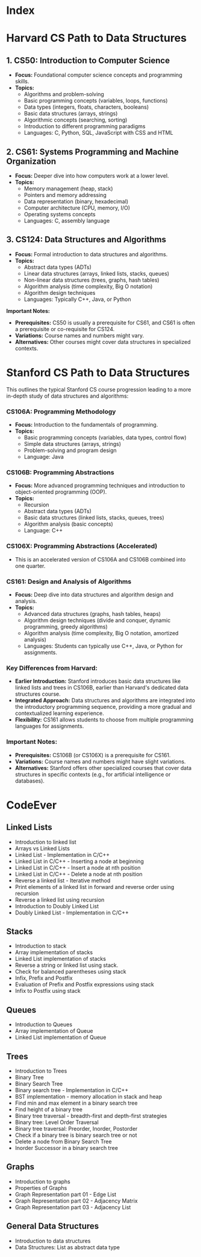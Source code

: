 # Index

# Harvard CS Path to Data Structures

## 1. **CS50: Introduction to Computer Science**

   * **Focus:** Foundational computer science concepts and programming skills.
   * **Topics:**
      * Algorithms and problem-solving
      * Basic programming concepts (variables, loops, functions)
      * Data types (integers, floats, characters, booleans)
      * Basic data structures (arrays, strings)
      * Algorithmic concepts (searching, sorting)
      * Introduction to different programming paradigms
      * Languages: C, Python, SQL, JavaScript with CSS and HTML

## 2. **CS61: Systems Programming and Machine Organization**

   * **Focus:**  Deeper dive into how computers work at a lower level.
   * **Topics:**
      * Memory management (heap, stack)
      * Pointers and memory addressing
      * Data representation (binary, hexadecimal)
      * Computer architecture (CPU, memory, I/O)
      * Operating systems concepts
      * Languages: C, assembly language

## 3. **CS124: Data Structures and Algorithms**

   * **Focus:** Formal introduction to data structures and algorithms.
   * **Topics:**
      * Abstract data types (ADTs)
      * Linear data structures (arrays, linked lists, stacks, queues)
      * Non-linear data structures (trees, graphs, hash tables)
      * Algorithm analysis (time complexity, Big O notation)
      * Algorithm design techniques
      * Languages: Typically C++, Java, or Python

**Important Notes:**

* **Prerequisites:**  CS50 is usually a prerequisite for CS61, and CS61 is often a prerequisite or co-requisite for CS124.
* **Variations:** Course names and numbers might vary.
* **Alternatives:**  Other courses might cover data structures in specialized contexts.

# Stanford CS Path to Data Structures

This outlines the typical Stanford CS course progression leading to a more in-depth study of data structures and algorithms:

### CS106A: Programming Methodology

* **Focus:** Introduction to the fundamentals of programming.
* **Topics:**
    * Basic programming concepts (variables, data types, control flow)
    * Simple data structures (arrays, strings)
    * Problem-solving and program design
    * Language: Java

### CS106B: Programming Abstractions

* **Focus:** More advanced programming techniques and introduction to object-oriented programming (OOP).
* **Topics:**
    * Recursion
    * Abstract data types (ADTs)
    * Basic data structures (linked lists, stacks, queues, trees)
    * Algorithm analysis (basic concepts)
    * Language: C++

### CS106X: Programming Abstractions (Accelerated)

* This is an accelerated version of CS106A and CS106B combined into one quarter.

### CS161: Design and Analysis of Algorithms

* **Focus:** Deep dive into data structures and algorithm design and analysis.
* **Topics:**
    * Advanced data structures (graphs, hash tables, heaps)
    * Algorithm design techniques (divide and conquer, dynamic programming, greedy algorithms)
    * Algorithm analysis (time complexity, Big O notation, amortized analysis)
    * Languages: Students can typically use C++, Java, or Python for assignments.

### Key Differences from Harvard:

* **Earlier Introduction:** Stanford introduces basic data structures like linked lists and trees in CS106B, earlier than Harvard's dedicated data structures course.
* **Integrated Approach:** Data structures and algorithms are integrated into the introductory programming sequence, providing a more gradual and contextualized learning experience.
* **Flexibility:** CS161 allows students to choose from multiple programming languages for assignments.

### Important Notes:

* **Prerequisites:** CS106B (or CS106X) is a prerequisite for CS161.
* **Variations:** Course names and numbers might have slight variations.
* **Alternatives:** Stanford offers other specialized courses that cover data structures in specific contexts (e.g., for artificial intelligence or databases).
# CodeEver
## Linked Lists
 * Introduction to linked list
 * Arrays vs Linked Lists
 * Linked List - Implementation in C/C++
 * Linked List in C/C++ - Inserting a node at beginning
 * Linked List in C/C++ - Insert a node at nth position
 * Linked List in C/C++ - Delete a node at nth position
 * Reverse a linked list - Iterative method
 * Print elements of a linked list in forward and reverse order using recursion
 * Reverse a linked list using recursion
 * Introduction to Doubly Linked List
 * Doubly Linked List - Implementation in C/C++
## Stacks
 * Introduction to stack
 * Array implementation of stacks
 * Linked List implementation of stacks
 * Reverse a string or linked list using stack.
 * Check for balanced parentheses using stack
 * Infix, Prefix and Postfix
 * Evaluation of Prefix and Postfix expressions using stack
 * Infix to Postfix using stack
## Queues
 * Introduction to Queues
 * Array implementation of Queue
 * Linked List implementation of Queue
## Trees
 * Introduction to Trees
 * Binary Tree
 * Binary Search Tree
 * Binary search tree - Implementation in C/C++
 * BST implementation - memory allocation in stack and heap
 * Find min and max element in a binary search tree
 * Find height of a binary tree
 * Binary tree traversal - breadth-first and depth-first strategies
 * Binary tree: Level Order Traversal
 * Binary tree traversal: Preorder, Inorder, Postorder
 * Check if a binary tree is binary search tree or not
 * Delete a node from Binary Search Tree
 * Inorder Successor in a binary search tree
## Graphs
 * Introduction to graphs
 * Properties of Graphs
 * Graph Representation part 01 - Edge List
 * Graph Representation part 02 - Adjacency Matrix
 * Graph Representation part 03 - Adjacency List
## General Data Structures
 * Introduction to data structures
 * Data Structures: List as abstract data type